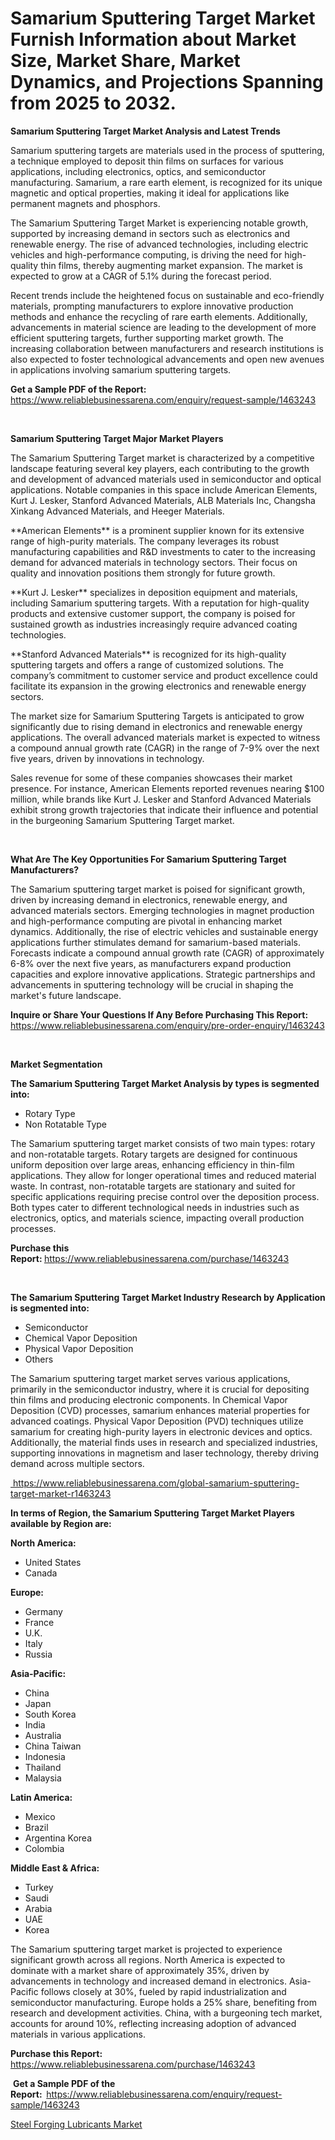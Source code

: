 <p><h1>Samarium Sputtering Target Market Furnish Information about Market Size, Market Share, Market Dynamics, and Projections Spanning from 2025 to 2032.</h1></p><p><strong>Samarium Sputtering Target Market Analysis and Latest Trends</strong></p>
<p><p>Samarium sputtering targets are materials used in the process of sputtering, a technique employed to deposit thin films on surfaces for various applications, including electronics, optics, and semiconductor manufacturing. Samarium, a rare earth element, is recognized for its unique magnetic and optical properties, making it ideal for applications like permanent magnets and phosphors.</p><p>The Samarium Sputtering Target Market is experiencing notable growth, supported by increasing demand in sectors such as electronics and renewable energy. The rise of advanced technologies, including electric vehicles and high-performance computing, is driving the need for high-quality thin films, thereby augmenting market expansion. The market is expected to grow at a CAGR of 5.1% during the forecast period. </p><p>Recent trends include the heightened focus on sustainable and eco-friendly materials, prompting manufacturers to explore innovative production methods and enhance the recycling of rare earth elements. Additionally, advancements in material science are leading to the development of more efficient sputtering targets, further supporting market growth. The increasing collaboration between manufacturers and research institutions is also expected to foster technological advancements and open new avenues in applications involving samarium sputtering targets.</p></p>
<p><strong>Get a Sample PDF of the Report:&nbsp;</strong> <a href="https://www.reliablebusinessarena.com/enquiry/request-sample/1463243?utm_campaign=2488&utm_medium=2&utm_source=Github&utm_content=ia&utm_term=03042025&utm_id=samarium-sputtering-target">https://www.reliablebusinessarena.com/enquiry/request-sample/1463243</a></p>
<p>&nbsp;</p>
<p><strong>Samarium Sputtering Target Major Market Players</strong></p>
<p><p>The Samarium Sputtering Target market is characterized by a competitive landscape featuring several key players, each contributing to the growth and development of advanced materials used in semiconductor and optical applications. Notable companies in this space include American Elements, Kurt J. Lesker, Stanford Advanced Materials, ALB Materials Inc, Changsha Xinkang Advanced Materials, and Heeger Materials.</p><p>**American Elements** is a prominent supplier known for its extensive range of high-purity materials. The company leverages its robust manufacturing capabilities and R&D investments to cater to the increasing demand for advanced materials in technology sectors. Their focus on quality and innovation positions them strongly for future growth.</p><p>**Kurt J. Lesker** specializes in deposition equipment and materials, including Samarium sputtering targets. With a reputation for high-quality products and extensive customer support, the company is poised for sustained growth as industries increasingly require advanced coating technologies.</p><p>**Stanford Advanced Materials** is recognized for its high-quality sputtering targets and offers a range of customized solutions. The company’s commitment to customer service and product excellence could facilitate its expansion in the growing electronics and renewable energy sectors.</p><p>The market size for Samarium Sputtering Targets is anticipated to grow significantly due to rising demand in electronics and renewable energy applications. The overall advanced materials market is expected to witness a compound annual growth rate (CAGR) in the range of 7-9% over the next five years, driven by innovations in technology.</p><p>Sales revenue for some of these companies showcases their market presence. For instance, American Elements reported revenues nearing $100 million, while brands like Kurt J. Lesker and Stanford Advanced Materials exhibit strong growth trajectories that indicate their influence and potential in the burgeoning Samarium Sputtering Target market.</p></p>
<p>&nbsp;</p>
<p><strong>What Are The Key Opportunities For Samarium Sputtering Target Manufacturers?</strong></p>
<p><p>The Samarium sputtering target market is poised for significant growth, driven by increasing demand in electronics, renewable energy, and advanced materials sectors. Emerging technologies in magnet production and high-performance computing are pivotal in enhancing market dynamics. Additionally, the rise of electric vehicles and sustainable energy applications further stimulates demand for samarium-based materials. Forecasts indicate a compound annual growth rate (CAGR) of approximately 6-8% over the next five years, as manufacturers expand production capacities and explore innovative applications. Strategic partnerships and advancements in sputtering technology will be crucial in shaping the market's future landscape.</p></p>
<p><strong>Inquire or Share Your Questions If Any Before Purchasing This Report:</strong> <a href="https://www.reliablebusinessarena.com/enquiry/pre-order-enquiry/1463243?utm_campaign=2488&utm_medium=2&utm_source=Github&utm_content=ia&utm_term=03042025&utm_id=samarium-sputtering-target">https://www.reliablebusinessarena.com/enquiry/pre-order-enquiry/1463243</a></p>
<p>&nbsp;</p>
<p><strong>Market Segmentation</strong></p>
<p><strong>The Samarium Sputtering Target Market Analysis by types is segmented into:</strong></p>
<p><ul><li>Rotary Type</li><li>Non Rotatable Type</li></ul></p>
<p><p>The Samarium sputtering target market consists of two main types: rotary and non-rotatable targets. Rotary targets are designed for continuous uniform deposition over large areas, enhancing efficiency in thin-film applications. They allow for longer operational times and reduced material waste. In contrast, non-rotatable targets are stationary and suited for specific applications requiring precise control over the deposition process. Both types cater to different technological needs in industries such as electronics, optics, and materials science, impacting overall production processes.</p></p>
<p><strong>Purchase this Report:&nbsp;</strong><a href="https://www.reliablebusinessarena.com/purchase/1463243?utm_campaign=2488&utm_medium=2&utm_source=Github&utm_content=ia&utm_term=03042025&utm_id=samarium-sputtering-target">https://www.reliablebusinessarena.com/purchase/1463243</a></p>
<p>&nbsp;</p>
<p><strong>The Samarium Sputtering Target Market Industry Research by Application is segmented into:</strong></p>
<p><ul><li>Semiconductor</li><li>Chemical Vapor Deposition</li><li>Physical Vapor Deposition</li><li>Others</li></ul></p>
<p><p>The Samarium sputtering target market serves various applications, primarily in the semiconductor industry, where it is crucial for depositing thin films and producing electronic components. In Chemical Vapor Deposition (CVD) processes, samarium enhances material properties for advanced coatings. Physical Vapor Deposition (PVD) techniques utilize samarium for creating high-purity layers in electronic devices and optics. Additionally, the material finds uses in research and specialized industries, supporting innovations in magnetism and laser technology, thereby driving demand across multiple sectors.</p></p>
<p><a href="https://www.reliablebusinessarena.com/global-samarium-sputtering-target-market-r1463243?utm_campaign=2488&utm_medium=2&utm_source=Github&utm_content=ia&utm_term=03042025&utm_id=samarium-sputtering-target">&nbsp;https://www.reliablebusinessarena.com/global-samarium-sputtering-target-market-r1463243</a></p>
<p><strong>In terms of Region, the Samarium Sputtering Target Market Players available by Region are:</strong></p>
<p>
    <p> <strong> North America: </strong>
        <ul>
            <li>United States</li>
            <li>Canada</li>
        </ul>
        </p> 
    <p> <strong> Europe: </strong>
        <ul>
            <li>Germany</li>
            <li>France</li>
            <li>U.K.</li>
            <li>Italy</li>
            <li>Russia</li>
        </ul>
        </p> 
    <p> <strong> Asia-Pacific: </strong>
        <ul>
            <li>China</li>
            <li>Japan</li>
            <li>South Korea</li>
            <li>India</li>
            <li>Australia</li>
            <li>China Taiwan</li>
            <li>Indonesia</li>
            <li>Thailand</li>
            <li>Malaysia</li>
        </ul>
        </p> 
    <p> <strong> Latin America: </strong>
        <ul>
            <li>Mexico</li>
            <li>Brazil</li>
            <li>Argentina Korea</li>
            <li>Colombia</li>
        </ul>
        </p> 
    <p> <strong> Middle East & Africa: </strong>
        <ul>
            <li>Turkey</li>
            <li>Saudi</li>
            <li>Arabia</li>
            <li>UAE</li>
            <li>Korea</li>
        </ul>
    </p>
    </p>
<p><p>The Samarium sputtering target market is projected to experience significant growth across all regions. North America is expected to dominate with a market share of approximately 35%, driven by advancements in technology and increased demand in electronics. Asia-Pacific follows closely at 30%, fueled by rapid industrialization and semiconductor manufacturing. Europe holds a 25% share, benefiting from research and development activities. China, with a burgeoning tech market, accounts for around 10%, reflecting increasing adoption of advanced materials in various applications.</p></p>
<p><strong>Purchase this Report: </strong><a href="https://www.reliablebusinessarena.com/purchase/1463243?utm_campaign=2488&utm_medium=2&utm_source=Github&utm_content=ia&utm_term=03042025&utm_id=samarium-sputtering-target">https://www.reliablebusinessarena.com/purchase/1463243</a></p>
<p>&nbsp;<strong>Get a Sample PDF of the Report:&nbsp;&nbsp;</strong><a href="https://www.reliablebusinessarena.com/enquiry/request-sample/1463243?utm_campaign=2488&utm_medium=2&utm_source=Github&utm_content=ia&utm_term=03042025&utm_id=samarium-sputtering-target">https://www.reliablebusinessarena.com/enquiry/request-sample/1463243</a></p>
<p><strong></strong></p>
<p><p><a href="https://github.com/FahadAhmed223/Market-Research-Report-List-2/blob/main/steel-forging-lubricants-market.md?utm_campaign=2488&utm_medium=2&utm_source=Github&utm_content=ia&utm_term=03042025&utm_id=samarium-sputtering-target">Steel Forging Lubricants Market</a></p></p>